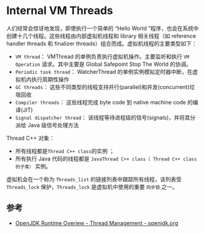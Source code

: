 # Internal VM Threads

人们经常会惊讶地发现，即使执行一个简单的 “Hello World ”程序，也会在系统中创建十几个线程。这些线程由内部虚拟机线程和 library 相关线程（如 reference handler threads 和 finalizer threads）组合而成。虚拟机线程的主要类型如下：

- `VM thread`： VMThread 的单例负责执行虚拟机操作。主要监听和执行 `VM Operation` 请求。其中主要是 Global Safepoint  Stop The World 的协调。
- `Periodic task thread`： WatcherThread 的单例实例模拟定时器中断，在虚拟机内执行周期性操作
- `GC threads`： 这些不同类型的线程支持并行(parallel)和并发(concurrent)垃圾回收
- `Compiler threads`： 这些线程完成 byte code 到 native machine code 的编译(JIT)
- `Signal dispatcher thread`： 该线程等待进程级的信号(signals)，并将其分派给 Java 级信号处理方法



Thread C++ 对象：

- 所有线程都是`Thread C++ class`的实例  ；
- 所有执行 Java 代码的线程都是 `JavaThread C++ class（ Thread C++ class 的子类）` 实例。

虚拟机会在一个称为 `Threads_list` 的链接列表中跟踪所有线程，该列表受 `Threads_lock` 保护，`Threads_lock` 是虚拟机中使用的重要 `同步锁` 之一。



## 参考
- [OpenJDK Runtime Overiew - Thread Management - openjdk.org](https://openjdk.org/groups/hotspot/docs/RuntimeOverview.html#Thread%20Management|outline:~:text=objectmonitor%22%20structure.%5B8%5D-,Thread%20Management,-Thread%20management%20covers)

